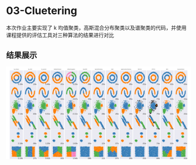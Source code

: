 # 03-Cluetering

本次作业主要实现了 k 均值聚类，高斯混合分布聚类以及谱聚类的代码，并使用课程提供的评估工具对三种算法的结果进行对比

## 结果展示
![](doc/images/1.png)
